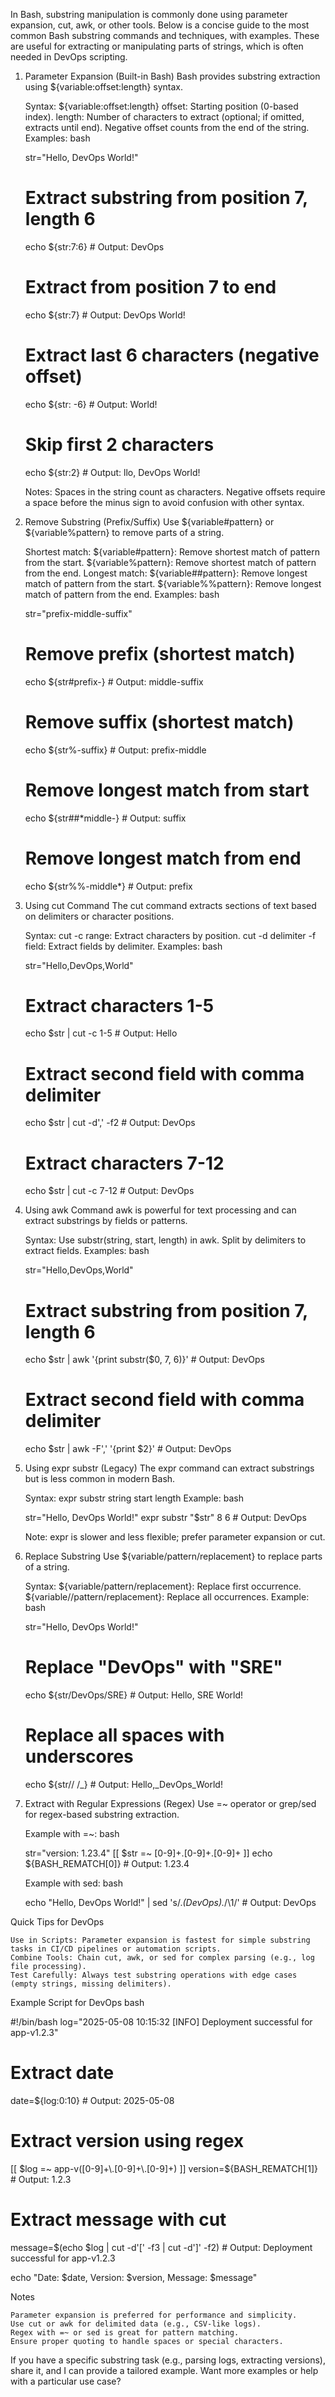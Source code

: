 In Bash, substring manipulation is commonly done using parameter expansion, cut, awk, or other tools. Below is a concise guide to the most common Bash substring commands and techniques, with examples. These are useful for extracting or manipulating parts of strings, which is often needed in DevOps scripting.
1. Parameter Expansion (Built-in Bash)
Bash provides substring extraction using ${variable:offset:length} syntax.

    Syntax: ${variable:offset:length}
        offset: Starting position (0-based index).
        length: Number of characters to extract (optional; if omitted, extracts until end).
        Negative offset counts from the end of the string.
    Examples:
    bash

    str="Hello, DevOps World!"

    # Extract substring from position 7, length 6
    echo ${str:7:6}  # Output: DevOps

    # Extract from position 7 to end
    echo ${str:7}  # Output: DevOps World!

    # Extract last 6 characters (negative offset)
    echo ${str: -6}  # Output: World!

    # Skip first 2 characters
    echo ${str:2}  # Output: llo, DevOps World!

    Notes:
        Spaces in the string count as characters.
        Negative offsets require a space before the minus sign to avoid confusion with other syntax.

2. Remove Substring (Prefix/Suffix)
Use ${variable#pattern} or ${variable%pattern} to remove parts of a string.

    Shortest match:
        ${variable#pattern}: Remove shortest match of pattern from the start.
        ${variable%pattern}: Remove shortest match of pattern from the end.
    Longest match:
        ${variable##pattern}: Remove longest match of pattern from the start.
        ${variable%%pattern}: Remove longest match of pattern from the end.
    Examples:
    bash

    str="prefix-middle-suffix"

    # Remove prefix (shortest match)
    echo ${str#prefix-}  # Output: middle-suffix

    # Remove suffix (shortest match)
    echo ${str%-suffix}  # Output: prefix-middle

    # Remove longest match from start
    echo ${str##*middle-}  # Output: suffix

    # Remove longest match from end
    echo ${str%%-middle*}  # Output: prefix

3. Using cut Command
The cut command extracts sections of text based on delimiters or character positions.

    Syntax:
        cut -c range: Extract characters by position.
        cut -d delimiter -f field: Extract fields by delimiter.
    Examples:
    bash

    str="Hello,DevOps,World"

    # Extract characters 1-5
    echo $str | cut -c 1-5  # Output: Hello

    # Extract second field with comma delimiter
    echo $str | cut -d',' -f2  # Output: DevOps

    # Extract characters 7-12
    echo $str | cut -c 7-12  # Output: DevOps

4. Using awk Command
awk is powerful for text processing and can extract substrings by fields or patterns.

    Syntax:
        Use substr(string, start, length) in awk.
        Split by delimiters to extract fields.
    Examples:
    bash

    str="Hello,DevOps,World"

    # Extract substring from position 7, length 6
    echo $str | awk '{print substr($0, 7, 6)}'  # Output: DevOps

    # Extract second field with comma delimiter
    echo $str | awk -F',' '{print $2}'  # Output: DevOps

5. Using expr substr (Legacy)
The expr command can extract substrings but is less common in modern Bash.

    Syntax: expr substr string start length
    Example:
    bash

    str="Hello, DevOps World!"
    expr substr "$str" 8 6  # Output: DevOps

    Note: expr is slower and less flexible; prefer parameter expansion or cut.

6. Replace Substring
Use ${variable/pattern/replacement} to replace parts of a string.

    Syntax:
        ${variable/pattern/replacement}: Replace first occurrence.
        ${variable//pattern/replacement}: Replace all occurrences.
    Example:
    bash

    str="Hello, DevOps World!"

    # Replace "DevOps" with "SRE"
    echo ${str/DevOps/SRE}  # Output: Hello, SRE World!

    # Replace all spaces with underscores
    echo ${str// /_}  # Output: Hello,_DevOps_World!

7. Extract with Regular Expressions (Regex)
Use =~ operator or grep/sed for regex-based substring extraction.

    Example with =~:
    bash

    str="version: 1.23.4"
    [[ $str =~ [0-9]+\.[0-9]+\.[0-9]+ ]]
    echo ${BASH_REMATCH[0]}  # Output: 1.23.4

    Example with sed:
    bash

    echo "Hello, DevOps World!" | sed 's/.*\(DevOps\).*/\1/'  # Output: DevOps

Quick Tips for DevOps

    Use in Scripts: Parameter expansion is fastest for simple substring tasks in CI/CD pipelines or automation scripts.
    Combine Tools: Chain cut, awk, or sed for complex parsing (e.g., log file processing).
    Test Carefully: Always test substring operations with edge cases (empty strings, missing delimiters).

Example Script for DevOps
bash

#!/bin/bash
log="2025-05-08 10:15:32 [INFO] Deployment successful for app-v1.2.3"

# Extract date
date=${log:0:10}  # Output: 2025-05-08

# Extract version using regex
[[ $log =~ app-v([0-9]+\.[0-9]+\.[0-9]+) ]]
version=${BASH_REMATCH[1]}  # Output: 1.2.3

# Extract message with cut
message=$(echo $log | cut -d'[' -f3 | cut -d']' -f2)  # Output: Deployment successful for app-v1.2.3

echo "Date: $date, Version: $version, Message: $message"

Notes

    Parameter expansion is preferred for performance and simplicity.
    Use cut or awk for delimited data (e.g., CSV-like logs).
    Regex with =~ or sed is great for pattern matching.
    Ensure proper quoting to handle spaces or special characters.

If you have a specific substring task (e.g., parsing logs, extracting versions), share it, and I can provide a tailored example. Want more examples or help with a particular use case?
